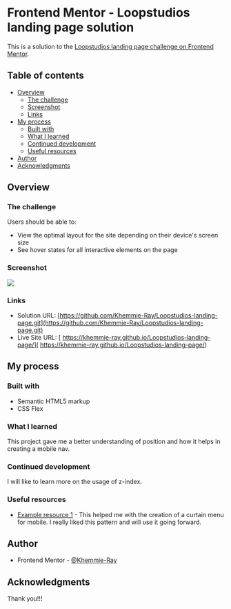 # Frontend Mentor - Loopstudios landing page solution

This is a solution to the [Loopstudios landing page challenge on Frontend Mentor](https://www.frontendmentor.io/challenges/loopstudios-landing-page-N88J5Onjw). 

## Table of contents

- [Overview](#overview)
  - [The challenge](#the-challenge)
  - [Screenshot](#screenshot)
  - [Links](#links)
- [My process](#my-process)
  - [Built with](#built-with)
  - [What I learned](#what-i-learned)
  - [Continued development](#continued-development)
  - [Useful resources](#useful-resources)
- [Author](#author)
- [Acknowledgments](#acknowledgments)


## Overview

### The challenge

Users should be able to:

- View the optimal layout for the site depending on their device's screen size
- See hover states for all interactive elements on the page

### Screenshot

![](../images/Screenshot.png)

### Links

- Solution URL: [https://github.com/Khemmie-Ray/Loopstudios-landing-page.git](https://github.com/Khemmie-Ray/Loopstudios-landing-page.git)
- Live Site URL: [ https://khemmie-ray.github.io/Loopstudios-landing-page/]( https://khemmie-ray.github.io/Loopstudios-landing-page/)

## My process

### Built with

- Semantic HTML5 markup
- CSS Flex

### What I learned

This project gave me a better understanding of position and how it helps in creating a mobile nav.

### Continued development

I will like to learn more on the usage of z-index.

### Useful resources

- [Example resource 1](https://tutorialspoint.com) - This helped me with the creation of a curtain menu for mobile. I really liked this pattern and will use it going forward.

## Author

- Frontend Mentor - [@Khemmie-Ray](https://www.frontendmentor.io/profile/Khemmie-Ray)

## Acknowledgments

Thank you!!!

